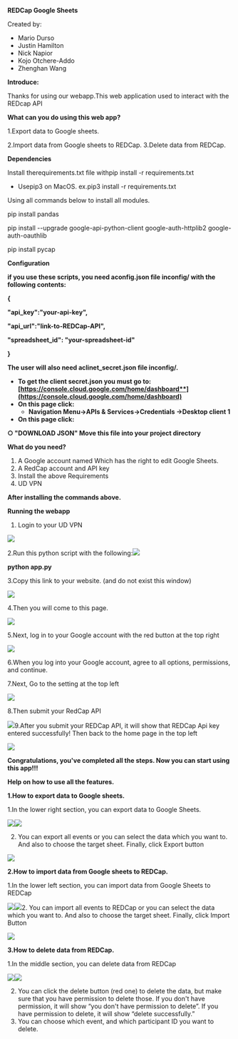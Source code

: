 ﻿**REDCap Google Sheets**

Created by:

- Mario Durso
- Justin Hamilton
- Nick Napior
- Kojo Otchere-Addo
- Zhenghan Wang

**Introduce:**

Thanks for using our webapp.This web application used to interact with the REDcap API

**What can you do using this web app?**

1.Export data to Google sheets.

2.Import data from Google sheets to REDCap. 3.Delete data from REDCap.

**Dependencies**

Install therequirements.txt file withpip install -r requirements.txt

- Usepip3 on MacOS. ex.pip3 install -r requirements.txt

Using all commands below to install all modules.

pip install pandas

pip install --upgrade google-api-python-client google-auth-httplib2 google-auth-oauthlib

pip install pycap

**Configuration**

**if you use these scripts, you need aconfig.json file inconfig/ with the following contents:**

**{**

**"api\_key":"your-api-key",**

**"api\_url":"link-to-REDCap-API",**

**"spreadsheet\_id": "your-spreadsheet-id"**

**}**

**The user will also need aclinet\_secret.json file inconfig/.**

- **To get the client secret.json you must go to: [https://console.cloud.google.com/home/dashboard**](https://console.cloud.google.com/home/dashboard)**
- **On this page click:**
  - **Navigation Menu->APIs & Services->Credentials ->Desktop client 1**
- **On this page click:**

**○ "DOWNLOAD JSON" Move this file into your project directory**

**What do you need?**

1. A Google account named Which has the right to edit Google Sheets.
1. A RedCap account and API key
1. Install the above Requirements
1. UD VPN

**After installing the commands above.**

**Running the webapp**

1. Login to your UD VPN

![](Aspose.Words.4047b0ed-f889-4645-a411-3ef0feff086c.001.png)

2.Run this python script with the following:![](Aspose.Words.4047b0ed-f889-4645-a411-3ef0feff086c.002.jpeg)

**python app.py**

3.Copy this link to your website. (and do not exist this window)

![](Aspose.Words.4047b0ed-f889-4645-a411-3ef0feff086c.003.jpeg)

4.Then you will come to this page.

![](Aspose.Words.4047b0ed-f889-4645-a411-3ef0feff086c.004.jpeg)

5.Next, log in to your Google account with the red button at the top right

![](Aspose.Words.4047b0ed-f889-4645-a411-3ef0feff086c.005.jpeg)

6.When you log into your Google account, agree to all options, permissions, and continue.

7.Next, Go to the setting at the top left

![](Aspose.Words.4047b0ed-f889-4645-a411-3ef0feff086c.006.jpeg)

8.Then submit your RedCap API

![](Aspose.Words.4047b0ed-f889-4645-a411-3ef0feff086c.007.jpeg)9.After you submit your REDCap API, it will show that REDCap Api key entered successfully! Then back to the home page in the top left

![](Aspose.Words.4047b0ed-f889-4645-a411-3ef0feff086c.008.jpeg)

**Congratulations, you've completed all the steps. Now you can start using this app!!!**

**Help on how to use all the features.**

**1.How to export data to Google sheets.**

1.In the lower right section, you can export data to Google Sheets.

![](Aspose.Words.4047b0ed-f889-4645-a411-3ef0feff086c.009.png)![](Aspose.Words.4047b0ed-f889-4645-a411-3ef0feff086c.010.jpeg)

2. You can export all events or you can select the data which you want to. And also to choose the target sheet. Finally, click Export button

![](Aspose.Words.4047b0ed-f889-4645-a411-3ef0feff086c.011.jpeg)

**2.How to import data from Google sheets to REDCap.**

1.In the lower left section, you can import data from Google Sheets to REDCap

![](Aspose.Words.4047b0ed-f889-4645-a411-3ef0feff086c.012.png)![](Aspose.Words.4047b0ed-f889-4645-a411-3ef0feff086c.013.jpeg)2. You can import all events to REDCap or you can select the data which you want to. And also to choose the target sheet. Finally, click Import Button

![](Aspose.Words.4047b0ed-f889-4645-a411-3ef0feff086c.014.jpeg)

**3.How to delete data from REDCap.**

1.In the middle section, you can delete data from REDCap

![](Aspose.Words.4047b0ed-f889-4645-a411-3ef0feff086c.015.png)![](Aspose.Words.4047b0ed-f889-4645-a411-3ef0feff086c.016.jpeg)

2. You can click the delete button (red one) to delete the data, but make sure that you have permission to delete those. If you don't have permission, it will show “you don't have permission to delete”. If you have permission to delete, it will show “delete successfully.”
2. You can choose which event, and which participant ID you want to delete.
